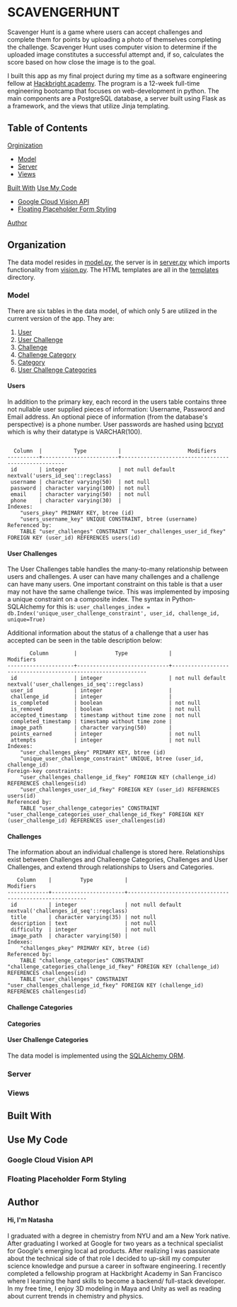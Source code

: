 # SCAVENGERHUNT
Scavenger Hunt is a game where users can accept challenges and complete them for points by uploading a photo of themselves completing the challenge. Scavenger Hunt uses computer vision to determine if the uploaded image constitutes a successful attempt and, if so, calculates the score based on how close the image is to the goal.

I built this app as my final project during my time as a software engineering fellow at [Hackbright academy](https://hackbrightacademy.com/). The program is a 12-week full-time engineering bootcamp that focuses on web-development in python. The main components are a PostgreSQL database, a server built using Flask as a framework, and the views that utilize Jinja templating.

## Table of Contents

[Orginization](##Organization)
* [Model](###Model)
* [Server](###Server)
* [Views](###Views)

[Built With](##Built-With)
[Use My Code](##Use-My-Code)
* [Google Cloud Vision API](###Google-Cloud-Vision-API)
* [Floating Placeholder Form Styling](###Floating-Placeholder-Form-Styling)

[Author](##Author)

## Organization

The data model resides in [model.py](model.py), the server is in [server.py](server.py) which imports functionality from [vision.py](vision.py). The HTML templates are all in the [templates](/templates) directory.

### Model
There are six tables in the data model, of which only 5 are utilized in the current version of the app. They are:

1. [User](####Users)
2. [User Challenge](####User-Challenges)
3. [Challenge](####Challenges)
4. [Challenge Category](####Challenge-Categories)
5. [Category](####Categories)
6. [User Challenge Categories](####User-Challenge-Categories)

#### Users
In addition to the primary key, each record in the users table contains three not nullable user supplied pieces of information: Username, Password and Email address. An optional piece of information (from the database's perspective) is a phone number. User passwords are hashed using [bcrypt](https://en.wikipedia.org/wiki/Bcrypt) which is why their datatype is VARCHAR(100).
```

  Column  |          Type          |                     Modifiers                      
----------+------------------------+----------------------------------------------------
 id       | integer                | not null default nextval('users_id_seq'::regclass)
 username | character varying(50)  | not null
 password | character varying(100) | not null
 email    | character varying(50)  | not null
 phone    | character varying(30)  | 
Indexes:
    "users_pkey" PRIMARY KEY, btree (id)
    "users_username_key" UNIQUE CONSTRAINT, btree (username)
Referenced by:
    TABLE "user_challenges" CONSTRAINT "user_challenges_user_id_fkey" FOREIGN KEY (user_id) REFERENCES users(id)
```

#### User Challenges
The User Challenges table handles the many-to-many relationship between users and challenges. A user can have many challenges and a challenge can have many users. One important constraint on this table is that a user may not have the same challenge twice. This was implemented by imposing a unique constraint on a composite index. The syntax in Python-SQLAlchemy for this is: ```user_challenges_index = db.Index('unique_user_challenge_constraint', user_id, challenge_id, unique=True)```

Additional information about the status of a challenge that a user has accepted can be seen in the table description below:

```
       Column        |            Type             |                          Modifiers                           
---------------------+-----------------------------+--------------------------------------------------------------
 id                  | integer                     | not null default nextval('user_challenges_id_seq'::regclass)
 user_id             | integer                     | 
 challenge_id        | integer                     | 
 is_completed        | boolean                     | not null
 is_removed          | boolean                     | not null
 accepted_timestamp  | timestamp without time zone | not null
 completed_timestamp | timestamp without time zone | 
 image_path          | character varying(50)       | 
 points_earned       | integer                     | not null
 attempts            | integer                     | not null
Indexes:
    "user_challenges_pkey" PRIMARY KEY, btree (id)
    "unique_user_challenge_constraint" UNIQUE, btree (user_id, challenge_id)
Foreign-key constraints:
    "user_challenges_challenge_id_fkey" FOREIGN KEY (challenge_id) REFERENCES challenges(id)
    "user_challenges_user_id_fkey" FOREIGN KEY (user_id) REFERENCES users(id)
Referenced by:
    TABLE "user_challenge_categories" CONSTRAINT "user_challenge_categories_user_challenge_id_fkey" FOREIGN KEY (user_challenge_id) REFERENCES user_challenges(id)
```

#### Challenges
The information about an individual challenge is stored here. Relationships exist between Challenges and Challeenge Categories, Challenges and User Challenges, and extend through relationships to Users and Categories.

```
   Column    |         Type          |                        Modifiers                        
-------------+-----------------------+---------------------------------------------------------
 id          | integer               | not null default nextval('challenges_id_seq'::regclass)
 title       | character varying(35) | not null
 description | text                  | not null
 difficulty  | integer               | not null
 image_path  | character varying(50) | 
Indexes:
    "challenges_pkey" PRIMARY KEY, btree (id)
Referenced by:
    TABLE "challenge_categories" CONSTRAINT "challenge_categories_challenge_id_fkey" FOREIGN KEY (challenge_id) REFERENCES challenges(id)
    TABLE "user_challenges" CONSTRAINT "user_challenges_challenge_id_fkey" FOREIGN KEY (challenge_id) REFERENCES challenges(id)
```
#### Challenge Categories
#### Categories
#### User Challenge Categories

The data model is implemented using the [SQLAlchemy ORM](http://docs.sqlalchemy.org/en/latest/orm/).
### Server
### Views

## Built With

## Use My Code

### Google Cloud Vision API
### Floating Placeholder Form Styling
## Author

#### Hi, I'm Natasha

I graduated with a degree in chemistry from NYU and am a New York native. After graduating I worked at Google for two years as a technical specialist for Google's emerging local ad products. After realizing I was passionate about the technical side of that role I decided to up-skill my computer science knowledge and pursue a career in software engineering. I recently completed a fellowship program at Hackbright Academy in San Francisco where I learning the hard skills to become a backend/ full-stack developer. In my free time, I enjoy 3D modeling in Maya and Unity as well as reading about current trends in chemistry and physics.